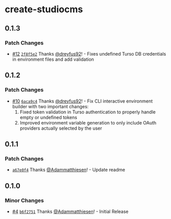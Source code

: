 # create-studiocms

## 0.1.3

### Patch Changes

- [#12](https://github.com/withstudiocms/create-studiocms/pull/12) [`2f8f5e2`](https://github.com/withstudiocms/create-studiocms/commit/2f8f5e2295ffe3f23785e4502de31f34eb46bec0) Thanks [@dreyfus92](https://github.com/dreyfus92)! - Fixes undefined Turso DB credentials in environment files and add validation

## 0.1.2

### Patch Changes

- [#10](https://github.com/withstudiocms/create-studiocms/pull/10) [`6aca9c4`](https://github.com/withstudiocms/create-studiocms/commit/6aca9c4abda663f05955671731e962ced8b18add) Thanks [@dreyfus92](https://github.com/dreyfus92)! - Fix CLI interactive environment builder with two important changes:
  1. Fixed token validation in Turso authentication to properly handle empty or undefined tokens
  2. Improved environment variable generation to only include OAuth providers actually selected by the user

## 0.1.1

### Patch Changes

- [`a67e0f4`](https://github.com/withstudiocms/create-studiocms/commit/a67e0f465906360e7996a52e2bf75871731448f4) Thanks [@Adammatthiesen](https://github.com/Adammatthiesen)! - Update readme

## 0.1.0

### Minor Changes

- [#4](https://github.com/withstudiocms/create-studiocms/pull/4) [`b6f2751`](https://github.com/withstudiocms/create-studiocms/commit/b6f27517e2fe1a162a0bb1cba9f1585c66032a56) Thanks [@Adammatthiesen](https://github.com/Adammatthiesen)! - Initial Release

